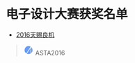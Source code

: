 # 电子设计大赛获奖名单

- [2016天赐良机](https://github.com/DAASTA/Contacts/blob/master/edc/edc18.csv)

> ![logo](../logo/ASTA2016_mini.jpg)
> ASTA2016
